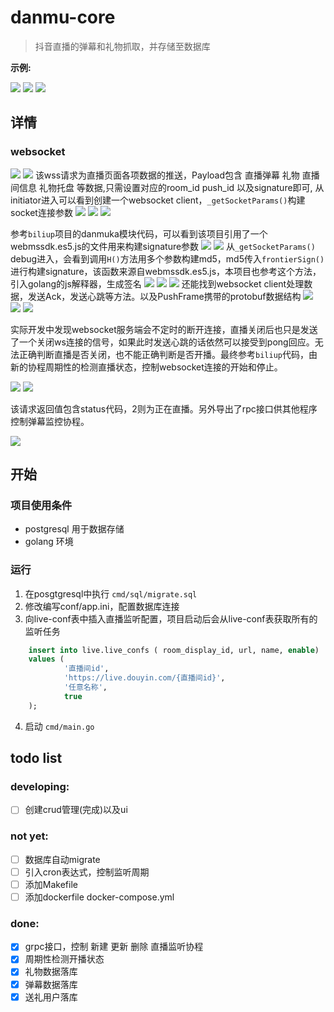 # danmu-core

> 抖音直播的弹幕和礼物抓取，并存储至数据库

**示例:**

![](image/common-message.png)
![](image/gift-message.png)
![](image/template.png)

## 详情

### websocket

![](image/1.png)
![](image/2.png)
该wss请求为直播页面各项数据的推送，Payload包含 直播弹幕 礼物 直播间信息 礼物托盘 等数据,只需设置对应的room_id push_id 以及signature即可,
从initiator进入可以看到创建一个websocket client，`_getSocketParams()`构建socket连接参数
![](image/4.png)
![](image/3.png)
![](image/param.png)

参考`biliup`项目的danmuka模块代码，可以看到该项目引用了一个webmssdk.es5.js的文件用来构建signature参数
![](image/5.png)
![](image/6.png)
从`_getSocketParams()` debug进入，会看到调用`H()`方法用多个参数构建md5，md5传入`frontierSign()`进行构建signature，该函数来源自webmssdk.es5.js，本项目也参考这个方法，引入golang的js解释器，生成签名
![](image/7.png)
![](image/8.png)
![](image/9.png)
还能找到websocket client处理数据，发送Ack，发送心跳等方法。以及PushFrame携带的protobuf数据结构
![](image/10.png)
![](image/11.png)
![](image/12.png)

实际开发中发现websocket服务端会不定时的断开连接，直播关闭后也只是发送了一个关闭ws连接的信号，如果此时发送心跳的话依然可以接受到pong回应。无法正确判断直播是否关闭，也不能正确判断是否开播。最终参考`biliup`代码，由新的协程周期性的检测直播状态，控制websocket连接的开始和停止。

![](image/13.png)
![](image/14.png)

该请求返回值包含status代码，2则为正在直播。另外导出了rpc接口供其他程序控制弹幕监控协程。

![](image/15.png)



## 开始

###  项目使用条件

+ postgresql 用于数据存储
+ golang 环境

### 运行

1. 在posgtgresql中执行 `cmd/sql/migrate.sql`
2. 修改编写conf/app.ini，配置数据库连接
3. 向live-conf表中插入直播监听配置，项目启动后会从live-conf表获取所有的监听任务 
```sql
    insert into live.live_confs ( room_display_id, url, name, enable)
    values (
            '直播间id',
            'https://live.douyin.com/{直播间id}',
            '任意名称',
            true
    );
  ```
4. 启动 `cmd/main.go`

## todo list

### developing:

- [ ] 创建crud管理(完成)以及ui

### not yet:

- [ ] 数据库自动migrate
- [ ] 引入cron表达式，控制监听周期
- [ ] 添加Makefile
- [ ] 添加dockerfile docker-compose.yml

### done:

- [x] grpc接口，控制 新建 更新 删除 直播监听协程
- [x] 周期性检测开播状态
- [x] 礼物数据落库
- [x] 弹幕数据落库
- [x] 送礼用户落库
